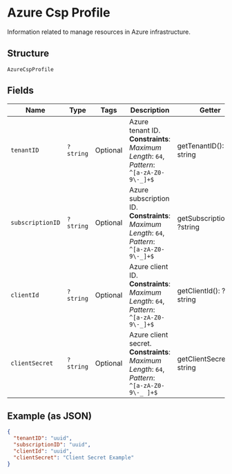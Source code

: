 
# Azure Csp Profile

Information related to manage resources in Azure infrastructure.

## Structure

`AzureCspProfile`

## Fields

| Name | Type | Tags | Description | Getter | Setter |
|  --- | --- | --- | --- | --- | --- |
| `tenantID` | `?string` | Optional | Azure tenant ID.<br>**Constraints**: *Maximum Length*: `64`, *Pattern*: `^[a-zA-Z0-9\-_]+$` | getTenantID(): ?string | setTenantID(?string tenantID): void |
| `subscriptionID` | `?string` | Optional | Azure subscription ID.<br>**Constraints**: *Maximum Length*: `64`, *Pattern*: `^[a-zA-Z0-9\-_]+$` | getSubscriptionID(): ?string | setSubscriptionID(?string subscriptionID): void |
| `clientId` | `?string` | Optional | Azure client ID.<br>**Constraints**: *Maximum Length*: `64`, *Pattern*: `^[a-zA-Z0-9\-_]+$` | getClientId(): ?string | setClientId(?string clientId): void |
| `clientSecret` | `?string` | Optional | Azure client secret.<br>**Constraints**: *Maximum Length*: `64`, *Pattern*: `^[a-zA-Z0-9\-_ ]+$` | getClientSecret(): ?string | setClientSecret(?string clientSecret): void |

## Example (as JSON)

```json
{
  "tenantID": "uuid",
  "subscriptionID": "uuid",
  "clientId": "uuid",
  "clientSecret": "Client Secret Example"
}
```

